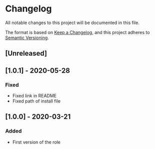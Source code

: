 # Changelog
All notable changes to this project will be documented in this file.

The format is based on [Keep a Changelog](https://keepachangelog.com/en/1.0.0/),
and this project adheres to [Semantic Versioning](https://semver.org/spec/v2.0.0.html).

## [Unreleased]

## [1.0.1] - 2020-05-28
### Fixed
- Fixed link in README
- Fixed path of install file

## [1.0.0] - 2020-03-21
### Added
- First version of the role
